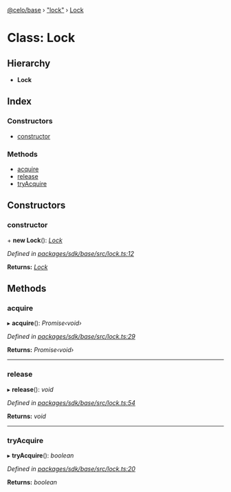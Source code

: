 [@celo/base](../README.md) › ["lock"](../modules/_lock_.md) › [Lock](_lock_.lock.md)

# Class: Lock

## Hierarchy

* **Lock**

## Index

### Constructors

* [constructor](_lock_.lock.md#constructor)

### Methods

* [acquire](_lock_.lock.md#acquire)
* [release](_lock_.lock.md#release)
* [tryAcquire](_lock_.lock.md#tryacquire)

## Constructors

###  constructor

\+ **new Lock**(): *[Lock](_lock_.lock.md)*

*Defined in [packages/sdk/base/src/lock.ts:12](https://github.com/celo-org/celo-monorepo/blob/master/packages/sdk/base/src/lock.ts#L12)*

**Returns:** *[Lock](_lock_.lock.md)*

## Methods

###  acquire

▸ **acquire**(): *Promise‹void›*

*Defined in [packages/sdk/base/src/lock.ts:29](https://github.com/celo-org/celo-monorepo/blob/master/packages/sdk/base/src/lock.ts#L29)*

**Returns:** *Promise‹void›*

___

###  release

▸ **release**(): *void*

*Defined in [packages/sdk/base/src/lock.ts:54](https://github.com/celo-org/celo-monorepo/blob/master/packages/sdk/base/src/lock.ts#L54)*

**Returns:** *void*

___

###  tryAcquire

▸ **tryAcquire**(): *boolean*

*Defined in [packages/sdk/base/src/lock.ts:20](https://github.com/celo-org/celo-monorepo/blob/master/packages/sdk/base/src/lock.ts#L20)*

**Returns:** *boolean*
